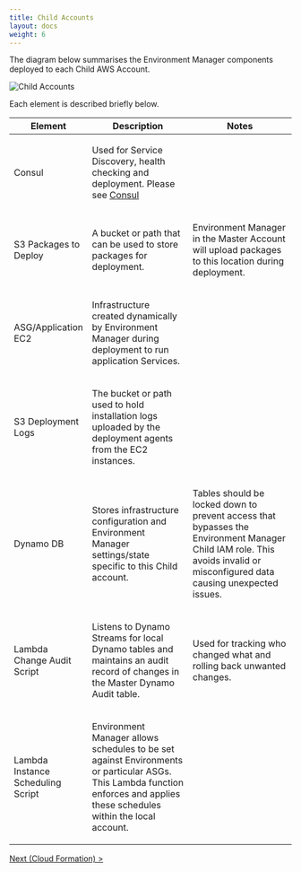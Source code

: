 ```yaml
---
title: Child Accounts
layout: docs
weight: 6
---
```



The diagram below summarises the Environment Manager components deployed to each Child AWS Account.

![Child Accounts](/environment-manager/assets/images/child-accounts.png)

Each element is described briefly below.

<table>
  <thead>
    <tr>
      <th width="25%">
        Element
      </th>
      <th>
        Description
      </th>
      <th>
        Notes
      </th>
    </tr>
  </thead>
  <tbody>
    <tr>
      <td>
        <p>Consul</p>
      </td>
      <td>
        <p>Used for Service Discovery, health checking and deployment. Please see <a href="/environment-manager/docs/setup/consul">Consul</a></p>
      </td>
      <td>
        <p>&nbsp;</p>
      </td>
    </tr>
    <tr>
      <td>
        <p>S3 Packages to Deploy</p>
      </td>
      <td>
        <p>A bucket or path that can be used to store packages for deployment.</p>
      </td>
      <td>
        <p>Environment Manager in the Master Account will upload packages to this location during deployment.</p>
      </td>
    </tr>
    <tr>
      <td>
        <p>ASG/Application EC2</p>
      </td>
      <td>
        <p>Infrastructure created dynamically by Environment Manager during deployment to run application Services.</p>
      </td>
      <td>
        <p>&nbsp;</p>
      </td>
    </tr>
    <tr>
      <td>
        <p>S3 Deployment Logs</p>
      </td>
      <td>
        <p>The bucket or path used to hold installation logs uploaded by the deployment agents from the EC2 instances.</p>
      </td>
      <td>
        <p>&nbsp;</p>
      </td>
    </tr>
    <tr>
      <td>
        <p>Dynamo DB</p>
      </td>
      <td>
        <p>Stores infrastructure configuration and Environment Manager settings/state specific to this Child account.</p>
      </td>
      <td>
        <p>Tables should be locked down to prevent access that bypasses the Environment Manager Child IAM role. This avoids invalid or misconfigured data causing unexpected issues.</p>
      </td>
    </tr>
    <tr>
      <td>
        <p>Lambda Change Audit Script</p>
      </td>
      <td>
        <p>Listens to Dynamo Streams for local Dynamo tables and maintains an audit record of changes in the Master Dynamo Audit table.</p>
      </td>
      <td>
        <p>Used for tracking who changed what and rolling back unwanted changes.</p>
      </td>
    </tr>
    <tr>
      <td>
        <p>Lambda Instance Scheduling Script</p>
      </td>
      <td>
        <p>Environment Manager allows schedules to be set against Environments or particular ASGs. This Lambda function enforces and applies these schedules within the local account.</p>
      </td>
      <td>
        <p>&nbsp;</p>
      </td>
    </tr>
  </tbody>
</table>

[Next (Cloud Formation) >](/environment-manager/docs/app-setup/cloud-formation)